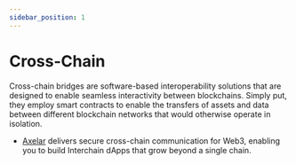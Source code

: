 ```yaml
---
sidebar_position: 1
---
```


# Cross-Chain

Cross-chain bridges are software-based interoperability solutions that are designed to enable seamless interactivity between blockchains. Simply put, they employ smart contracts to enable the transfers of assets and data between different blockchain networks that would otherwise operate in isolation.

- [Axelar](https://axelar.network/) delivers secure cross-chain communication for Web3, enabling you to build Interchain dApps that grow beyond a single chain.
